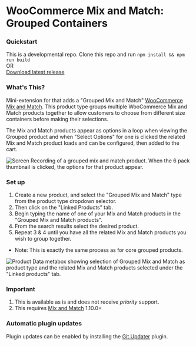 # WooCommerce Mix and Match: Grouped Containers

### Quickstart

This is a developmental repo. Clone this repo and run `npm install && npm run build`   
OR    
[Download latest release](https://github.com/kathyisawesome/wc-mnm-grouped/releases/latest/download/wc-mnm-grouped.zip)    

### What's This?

Mini-extension for that adds a "Grouped Mix and Match" [WooCommerce Mix and Match](https://woocommerce.com/products/woocommerce-mix-and-match-products ). This product type groups multiple WooCommerce Mix and Match products together to allow customers to choose from different size containers before making their selections.

The Mix and Match products appear as options in a loop when viewing the Grouped product and when "Select Options" for one is clicked the related Mix and Match product loads and can be configured, then added to the cart. 

![Screen Recording of a grouped mix and match product. When the 6 pack thumbnail is clicked, the options for that product appear.](https://user-images.githubusercontent.com/507025/92426124-5425f580-f146-11ea-9d41-623107fb518c.gif)

### Set up

1. Create a new product, and select the "Grouped Mix and Match" type from the product type dropdown selector. 
2. Then click on the "Linked Products" tab.
3. Begin typing the name of one of your Mix and Match products in the "Grouped Mix and Match products".
4. From the search results select the desired product.
5. Repeat 3 & 4 until you have all the related Mix and Match products you wish to group together.

* Note: This is exactly the same process as for core grouped products.

![Product Data metabox showing selection of Grouped Mix and Match as product type and the related Mix and Match products selected under the "Linked products" tab. ](https://user-images.githubusercontent.com/507025/92425312-14f6a500-f144-11ea-9ba5-8baca5034906.png)

### Important

1. This is available as is and does not receive _priority_ support.
2. This requires [Mix and Match]( https://woocommerce.com/products/woocommerce-mix-and-match-products ) 1.10.0+

### Automatic plugin updates

Plugin updates can be enabled by installing the [Git Updater](https://git-updater.com/) plugin.
